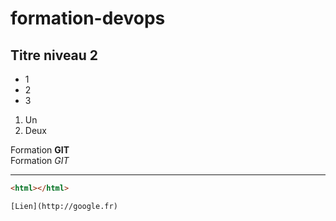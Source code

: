 # formation-devops
## Titre niveau 2

+ 1  
+ 2  
+ 3  

1. Un  
2. Deux  

Formation **GIT**  
Formation *GIT*  

---

```html
<html></html>

[Lien](http://google.fr)
